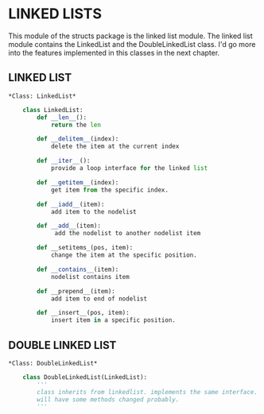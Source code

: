 # LINKED LISTS

This module of the structs package is the linked list module.
The linked list module contains the LinkedList and the DoubleLinkedList
class.
I'd go more into the features implemented in this classes in the next chapter.

## LINKED LIST
`*Class: LinkedList*`

```python
    class LinkedList:
        def __len__():
            return the len

        def __delitem__(index):
            delete the item at the current index

        def __iter__():
            provide a loop interface for the linked list

        def __getitem__(index):
            get item from the specific index.

        def __iadd__(item):
            add item to the nodelist

        def __add__(item):
             add the nodelist to another nodelist item

        def __setitems_(pos, item):
            change the item at the specific position.

        def __contains__(item):
            nodelist contains item

        def __prepend__(item):
            add item to end of nodelist

        def __insert__(pos, item):
            insert item in a specific position.
```


## DOUBLE LINKED LIST
`*Class: DoubleLinkedList*`

```python
    class DoubleLinkedList(LinkedList):
        '''
        class inherits from linkedlist. implements the same interface.
        will have some methods changed probably.
        '''
```
